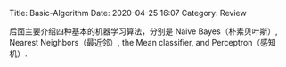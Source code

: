 Title: Basic-Algorithm
Date: 2020-04-25 16:07
Category: Review



<!-- write your content here. -->

后面主要介绍四种基本的机器学习算法，分别是 Naive Bayes（朴素贝叶斯）, Nearest Neighbors（最近邻）, the Mean classifier, and Perceptron（感知机）.